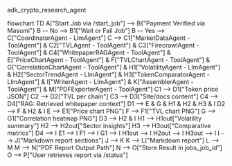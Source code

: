 adk_crypto_research_agent



flowchart TD
    A["Start Job via /start_job"] --> B{"Payment Verified via Masumi"}
    B -- No --> B1["Wait or Fail Job"]
    B -- Yes --> C["CoordinatorAgent - LlmAgent"]
    C --> C1["MarketDataAgent - ToolAgent"] & C2["TVLAgent - ToolAgent"] & C3["FirecrawlAgent - ToolAgent"] & C4["WhitepaperRAGAgent - ToolAgent"] & E["PriceChartAgent - ToolAgent"] & F["TVLChartAgent - ToolAgent"] & G["CorrelationChartAgent - ToolAgent"] & H1["VolatilityAgent - LlmAgent"] & H2["SectorTrendAgent - LlmAgent"] & H3["TokenComparatorAgent - LlmAgent"] & I["WriterAgent - LlmAgent"] & K["AssemblerAgent - ToolAgent"] & M["PDFExporterAgent - ToolAgent"]
    C1 --> D1["Token price JSON"]
    C2 --> D2["TVL per chain"]
    C3 --> D3["Site/docs content"]
    C4 --> D4["RAG: Retrieved whitepaper context"]
    D1 --> E & G & H1 & H2 & H3 & I
    D2 --> F & H2 & I
    E --> E1["Price chart PNG"]
    F --> F1["TVL chart PNG"]
    G --> G1["Correlation heatmap PNG"]
    D3 --> H2 & I
    H1 --> H1out["Volatility summary"]
    H2 --> H2out["Sector insights"]
    H3 --> H3out["Comparative metrics"]
    D4 --> I
    E1 --> I
    F1 --> I
    G1 --> I
    H1out --> I
    H2out --> I
    H3out --> I
    I --> J["Markdown report sections"]
    J --> K
    K --> L["Markdown report"]
    L --> M
    M --> N["PDF Report Output Path"]
    N --> O["Store Result in jobs_job_id"]
    O --> P["User retrieves report via /status"]